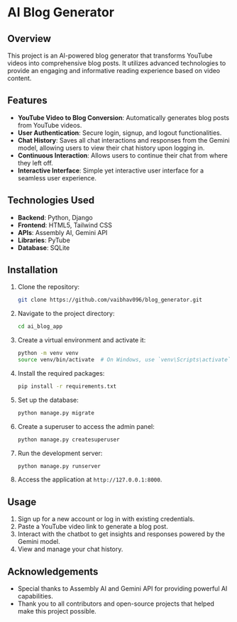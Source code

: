 # AI Blog Generator

## Overview

This project is an AI-powered blog generator that transforms YouTube videos into comprehensive blog posts. It utilizes advanced technologies to provide an engaging and informative reading experience based on video content.

## Features

- **YouTube Video to Blog Conversion**: Automatically generates blog posts from YouTube videos.
- **User Authentication**: Secure login, signup, and logout functionalities.
- **Chat History**: Saves all chat interactions and responses from the Gemini model, allowing users to view their chat history upon logging in.
- **Continuous Interaction**: Allows users to continue their chat from where they left off.
- **Interactive Interface**: Simple yet interactive user interface for a seamless user experience.

## Technologies Used

- **Backend**: Python, Django
- **Frontend**: HTML5, Tailwind CSS
- **APIs**: Assembly AI, Gemini API
- **Libraries**: PyTube
- **Database**: SQLite

## Installation

1. Clone the repository:
    ```sh
    git clone https://github.com/vaibhav096/blog_generator.git
    ```

2. Navigate to the project directory:
    ```sh
    cd ai_blog_app
    ```

3. Create a virtual environment and activate it:
    ```sh
    python -m venv venv
    source venv/bin/activate  # On Windows, use `venv\Scripts\activate`
    ```

4. Install the required packages:
    ```sh
    pip install -r requirements.txt
    ```

5. Set up the database:
    ```sh
    python manage.py migrate
    ```

6. Create a superuser to access the admin panel:
    ```sh
    python manage.py createsuperuser
    ```

7. Run the development server:
    ```sh
    python manage.py runserver
    ```

8. Access the application at `http://127.0.0.1:8000`.

## Usage

1. Sign up for a new account or log in with existing credentials.
2. Paste a YouTube video link to generate a blog post.
3. Interact with the chatbot to get insights and responses powered by the Gemini model.
4. View and manage your chat history.



## Acknowledgements

- Special thanks to Assembly AI and Gemini API for providing powerful AI capabilities.
- Thank you to all contributors and open-source projects that helped make this project possible.

